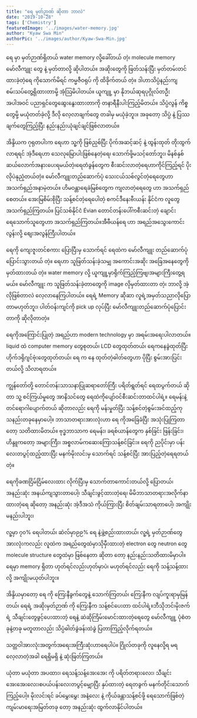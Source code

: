 ```yaml
---
title: "ရေ မှတ်ဉာဏ် ဆိုတာ ဘာလဲ"
date: "2019-10-28"
tags: ['Chemistry']
featuredImage: '../images/water-memory.jpg'
author: "Kyaw Swa Min"
authorPic: '../images/author/Kyaw-Swa-Min.jpg'
---
```

ရေ မှာ မှတ်ဉာဏ်ရှိတယ် water memory လို့ခေါ်တယ် တဲ့၊ molecule memory မော်လီကျူး တွေ နဲ့ မှတ်တာလို့ ဆိုပါတယ်။ အဆိုးတွေကို ဖြတ်သန်းပြီး မှတ်တမ်းတင်ထားခဲ့တဲ့ရေ ကိုသောက်မိရင် ကမ္မဇီဝရုပ် ကို ထိခိုက်တယ် တဲ့။ ဒါဟာသိပ္ပံနည်းကျ စမ်းသပ်တွေ့ရှိထားတာမို့ အံ့သြမိပါတယ်။ ယူကျူ့ မှာ နိုဘယ်ဆုရပုဂ္ဂိုလ်တဦးအပါအဝင် ပညာရှင်တွေဆွေးနွေးထားတာကို တနာရီနီးပါးကြည့်မိတယ်။ သိပ္ပံလွန် ကိစ္စတွေမို့ မယုံတတ်ခဲ့လို့ ဒီလို လေ့လာချက်တွေ တခါမှ မယုံခဲ့ဘူး။ အခုတော့ သိပ္ပံ နဲ့ ပြဿချက်တွေကြည့်ပြီး နည်းနည်းယုံချင်ချင်ဖြစ်လာတယ်။

အိန္ဒိယက ဂုရုတပါးက ရေဟာ သူ့ကို ဖြစ်ညှစ်ပြီး ပိုက်အဆင့်ဆင့် နဲ့ ထွန်းထုတ် တိုးထွက်လာရရင် အဲ့ဒီရေဟာ သေလုမြောပါးဖြစ်နေတဲ့ရေ၊ သောက်ဖို့မသင့်တော်ဘူး၊ မိနစ်နှစ်ဆယ်လောက်အနားပေးရမယ်တဲ့၊ရေတံခွန်တွေက စီးဆင်းလာတဲ့ရေဟာကိုင်ကြည့်ရင် ပိုးလိုပဲနုညံ့တယ်တဲ့။ မော်လီကျူးတည်ဆောက်ပုံ သေးငယ်သစ်လွင်တဲ့ရေတွေဟာ အသက်ရှည်အနာမဲ့တယ်။ ဟိမဝန္တာရေခဲမြစ်တွေက ကျလာတဲ့ရေတွေ ဟာ အသက်ရှည်စေတယ်။ အေးမြစိမ်းစိုပြီး သန့်စင်တဲ့ရေပေါတဲ့ စကင်ဒီနေးဗီးယန်း နိုင်ငံက လူတွေအသက်ရှည်ကြတယ်။ ပြင်သစ်နိုင်ငံ Évian တောင်တန်းပေါ်ကစီးဆင်းတဲ့ ချောင်းရေသောက်သူတွေဟာ အသက်ရှည်ကြတယ်။အီဗီယန်ရေ ဟာ အရည်အသွေးကောင်းလွန်းလို့ စျေးအလွန်ကြီးပါတယ်။

ရေကို ကျေးဇူးတင်စကား ပြောပြီးမှ သောက်ရင် ရေထဲက မော်လီကျူး တည်ဆောက်ပုံပြောင်းသွားတယ် တဲ့။ ရေဟာ သူဖြတ်သန်းခဲ့သမျှ အကောင်းအဆိုး အခြေအနေတွေကို မှတ်ထားတယ် တဲ့။ water memory လို့ ယူကျူ့မှာရိုက်ကြည့်ကြဗျ၊အများကြီးတွေ့ရမယ်။
မော်လီကျူး က သူဖြတ်သန်းခဲ့တာတွေကို image လိုမှတ်ထားတာ တဲ့၊ ဘာလို့ အဲ့လိုဖြစ်တာလဲ လေ့လာနေကြပါတယ်။ ရေရဲ့ Memory ဆိုဆာ လူရဲ့အမှတ်သညာလိုပြောတာမဟုတ်ဘူး၊ ပါတ်ဝန်းကျင်ကို pick up လုပ်ပြီး မော်လီကျူးတည်ဆောက်ပုံပြောင်းတာကို ဆိုလိုတာတဲ့။

ရေကိုအကြောင်းပြုတဲ့ အရည်ဟာ modern technology မှာ အရမ်းအရေးပါလာတယ်။ liquid ထဲ computer memory တွေစုတယ်၊ LCD တွေထုတ်တယ်၊ ရေကနေခွဲထုတ်ပြီး ဟိုက်ဒရိုဂျင်ဗုံးတွေထုတ်တယ်၊ ရေ က နေ ထုတ်တဲ့ဓါတ်တွေဟာ ပိုပြီး စွမ်းအားပြင်းတယ်လို့ သိလာရတယ်။

ကျွန်တော်တို့ တောင်တန်းသာသနာပြုဆရာတော်ကြီး ပရိတ်ရွတ်ရင် ရေထပွက်တယ် ဆိုတာ သူ့ စင်ကြယ်မှုတွေ အာနိသင်တွေ ရေထဲကိုပျော်ဝင်စီးဆင်းတာထင်ပါရဲ့။ ရေမန်းနဲ့တင်ရောဂါပျောက်တယ် ဆိုတာလည်း ရေကို မန်းမှုတ်ပြီး သန့်စင်တဲ့စွမ်းအင်ထည့်ကုသနည်းတခုနေမှာပေါ့။ ဘာသာတရားအားလုံးဟာ ရေ ကိုအခြေခံပြီး အသုံးပြုကြတာတော့ သတိထားမိတယ်။ ဗုဒ္ဓဘာသာက ရေမန်း၊ ခရစ်ယာန်တွေက နှစ်ခြင်း ဖြန်းခြင်း၊ ဟိန္ဒူကတော့ အများကြီး၊ အစ္စလာမ်ကဆေးကြောသန့်စင်ခြင်း။ ရေကို ညပိုင်းမှာ ပန်းလေးတပွင့်ထည့်ထားပြီး မနက်မိုးလင်းမှ သောက်ရင် သန့်စင်ပြီး အားပြည့်တဲ့ရေရတယ်တဲ့။

ရေကိုခဏငြိမ်ငြိမ်လေးထား လိုက်ပြီးမှ သောက်တာကောင်းတယ်လို့ ပြောတယ်၊ အနည်းဆုံး အနယ်ကျသွားတာပေါ့၊ သီချင်းဖွင့်ထားတဲ့ရေ၊ မိမိဘာသာတရားအလိုက်နာထားတဲ့ရေ ဆိုတော့ အနည်းဆုံး အဲ့ဒီအသံ ကိုယ်ကြားပြီး စိတ်ချမ်းသာရတာပေါ့၊ အကျိုးမနည်းပါဘူး၊

လူ့မှာ ၇၀% ရေပါတယ်၊ ဆဲလ်မှာ၉၉% ရေ နဲ့ဖွဲ့စည်းထားတယ်၊ လူ့ရဲ့ မှတ်ဉာဏ်တွေအားလုံးကလည်း လူထဲက အရည်တွေထဲမှာသိုမှီးထားတဲ့ electron တွေ neutron တွေ molecule structure တွေထဲမှာ ဖြစ်နေတာ ဆိုတာ တော့ နည်းနည်းသတိထားမိမှာပါ။ ရေမှာ memory ရှိတာ ဟုတ်ရင်လည်းဟုတ်မှာပဲ၊ မဟုတ်ရင်လည်း ရေကို သန့်သန့်ထားလို့ အကျိုးမယုတ်ပါဘူး။

အိန္ဒိယမှာတော့ ရေ ကို ကြေးနီခွက်တွေနဲ့ သောက်ကြတယ်၊ ကြေးနီက လျပ်ကူးရာမှမြန်တယ်၊ ရေရဲ့ အဆိုးမှတ်ဉာဏ် ကို ကြေးနီက သန့်စင်ပေးတာ ထင်ပါရဲ့။ဘီသိုဘင်၊မိုးဇက်ရဲ့ သီချင်းတွေဖွင့်ပေးထားတဲ့ ရေနဲ့ ဆဲဆိုကြိမ်းမောင်းထားတဲ့ရေတွေ မော်လီကျူ့ ပုံစံတခုနဲ့တခု မတူတာလည်း သိပ္ပံဓါတ်ခွဲခန်းထဲခွဲ ပြတာကြည့်လိုက်ရတယ်။

သတ္တဝါအားလုံးအတွက်အရေးအကြီးဆုံးဟာရေပါပဲ။ ဂြိုလ်တခုကို လူနေလို့ရ မရ လေ့လာတဲ့အခါ ရေရှိမရှိ နဲ့ ဆုံးဖြတ်ကြတယ်။

ယုံတာ မယုံတာ အပထား၊ ရေသန့်သန့်အေးအေး ကို ပရိတ်တရားလေး၊ သီချင်းအေးအေးလေး၊စပယ်ပန်းလေးတပွင့်မျှောပြီး နှပ်ထားတဲ့ ရေတခွက် မနက်တိုင်းသောက်ကြည့်ပေါ့။ မိုးလင်းရင် ခပ်မွှေးမွှေး အနံ့လေး နဲ့ ကိုယ်ခန္တာသန့်စင်ဖို့ ရေသောက်ဖြစ်တဲ့ ကျမ်းမာရေးအမြတ်တခု တော့ အနည်းဆုံး ထွက်လာနိုင်ပါတယ်။